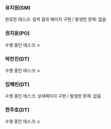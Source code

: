 ### 유지원(SM)
완료한 태스크: 검색 결과 페이지 구현 / 발생한 문제: 없음
### 권지윤(PO)
수행 중인 태스크: x
### 박찬진(DT)
수행 중인 태스크: x
### 임혜빈(DT)
수행 중인 태스크: 상세페이지 구현 / 발생한 문제: 없음
### 한주호(DT)
수행 중인 태스크: x
